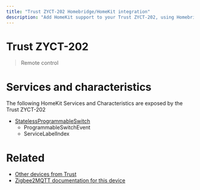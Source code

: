 ```yaml
---
title: "Trust ZYCT-202 Homebridge/HomeKit integration"
description: "Add HomeKit support to your Trust ZYCT-202, using Homebridge, Zigbee2MQTT and homebridge-z2m."
---
```

<!---
This file has been GENERATED using src/docgen/docgen.ts
DO NOT EDIT THIS FILE MANUALLY!
-->
# Trust ZYCT-202
> Remote control


# Services and characteristics
The following HomeKit Services and Characteristics are exposed by
the Trust ZYCT-202

* [StatelessProgrammableSwitch](../../action.md)
  * ProgrammableSwitchEvent
  * ServiceLabelIndex


# Related
* [Other devices from Trust](../index.md#trust)
* [Zigbee2MQTT documentation for this device](https://www.zigbee2mqtt.io/devices/ZYCT-202.html)